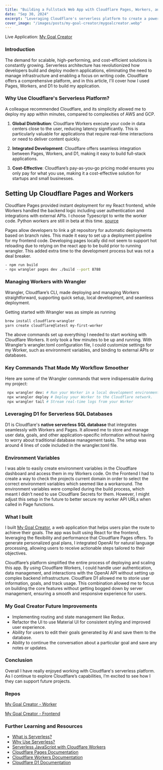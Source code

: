 ```yaml
---
title: "Building a Fullstack Web App with Cloudflare Pages, Workers, and D1 SQL Databases"
date: "Sep 30, 2024"
excerpt: "Leveraging Cloudflare's serverless platform to create a powerful, scalable, and efficient full-stack web application."
cover_image: "/images/posts/my-goal-creator/mygoalcreator.webp"
---
```


Live Application: [My Goal Creator](https://mygoalcreator.com)

### Introduction

The demand for scalable, high-performing, and cost-efficient solutions is constantly growing. Serverless architecture has revolutionized how developers build and deploy modern applications, eliminating the need to manage infrastructure and enabling a focus on writing code. Cloudflare offers a comprehensive platform, and in this article, I'll cover how I used Pages, Workers, and D1 to build my application.

### Why Use Cloudflare's Serverless Platform?

A colleague recommended Cloudflare, and its simplicity allowed me to deploy my app within minutes, compared to complexities of AWS and GCP.

1. **Global Distribution**: Cloudflare Workers execute your code in data centers close to the user, reducing latency significantly. This is particularly valuable for applications that require real-time interactions or need to deliver content quickly.

2. **Integrated Development**: Cloudflare offers seamless integration between Pages, Workers, and D1, making it easy to build full-stack applications.

3. **Cost-Effective**: Cloudflare’s pay-as-you-go pricing model ensures you only pay for what you use, making it a cost-effective solution for startups and small businesses.

## Setting Up Cloudflare Pages and Workers

Cloudflare Pages provided instant deployment for my React frontend, while Workers handled the backend logic including user authentication and integrations with external APIs. I choose Typescript to write the worker code. Python workers are still in beta at this time. [source](https://developers.cloudflare.com/workers/languages/python/#_top)

Pages allow developers to link a git repository for automatic deployments based on branch rules. This made it easy to set up a deployment pipeline for my frontend code. Developing pages locally did not seem to support hot reloading due to relying on the react app to be build prior to running wrangler. This added extra time to the development process but was not a deal breaker.

```bash
- npm run build
- npx wrangler pages dev ./build --port 8788
```

### Managing Workers with Wrangler

Wrangler, Cloudflare’s CLI, made deploying and managing Workers straightforward, supporting quick setup, local development, and seamless deployment.

Getting started with Wrangler was as simple as running

```bash
brew install cloudflare-wrangler
yarn create cloudflare@latest my-first-worker
```

The above commands set up everything I needed to start working with Cloudflare Workers. It only took a few minutes to be up and running. With Wrangler’s wrangler.toml configuration file, I could customize settings for my Worker, such as environment variables, and binding to external APIs or databases.

### Key Commands That Made My Workflow Smoother

Here are some of the Wrangler commands that were indispensable during my project:

```bash
 npx wrangler dev: # Run your Worker in a local development environment.
 npx wrangler deploy # Deploy your Worker to the Cloudflare network.
 npx wrangler tail # Stream real-time logs from your Worker
```

### Leveraging D1 for Serverless SQL Databases

D1 is Cloudflare's **native serverless SQL database** that integrates seamlessly with Workers and Pages. It allowed me to store and manage user data, goals, and other application-specific information without having to worry about traditional database management tasks. The setup was around 4 lines of code included in the wrangler.toml file.

### Environment Variables

I was able to easily create environment variables in the Cloudflare dashboard and access them in my Workers code. On the Frontend I had to create a way to check the projects current domain in order to select the correct environment variables which seemed like a workaround. The environment variables were compiled during the build process, which meant I didn’t need to use Cloudflare Secrets for them. However, I might adjust this setup in the future to better secure my worker API URLs when called in Page functions.

### What I built

I built [My Goal Creator](https://mygoalcreator.com), a web application that helps users plan the route to achieve their goals. The app was built using React for the frontend, leveraging the flexibility and performance that Cloudflare Pages offers. To generate personalized goal plans, I integrated OpenAI for natural language processing, allowing users to receive actionable steps tailored to their objectives.

Cloudflare’s platform simplified the entire process of deploying and scaling this app. By using Cloudflare Workers, I could handle user authentication, data management, and interactions with the OpenAI API without setting up complex backend infrastructure. Cloudflare D1 allowed me to storie user information, goals, and track usage. This combination allowed me to focus on building the core features without getting bogged down by server management, ensuring a smooth and responsive experience for users.

### My Goal Creator Future Improvements

- Implementing routing and state management like Redux.
- Refactor the UI to use Material UI for consistent styling and improved user experience.
- Ability for users to edit their goals generated by AI and save them to the database.
- Ability to continue the conversation about a particular goal and save any notes or updates.

### Conclusion

Overall I have really enjoyed working with Cloudflare's serverless platform. As I continue to explore Cloudflare’s capabilities, I’m excited to see how I they can support future projects.

### Repos

[My Goal Creator - Worker](https://github.com/CodeJonesW/MyGoalCreator-worker)

[My Goal Creator - Frontend](https://github.com/CodeJonesW/MyGoalCreator)

### Further Learning and Resources

- [What is Serverless?](https://www.cloudflare.com/learning/serverless/what-is-serverless/)
- [Why Use Serverless?](https://www.cloudflare.com/learning/serverless/why-use-serverless/)
- [Serverless JavaScript with Cloudflare Workers](https://www.cloudflare.com/learning/serverless/serverless-javascript/)
- [Cloudflare Pages Documentation](https://developers.cloudflare.com/pages/)
- [Cloudflare Workers Documentation](https://developers.cloudflare.com/workers/)
- [Cloudflare D1 Documentation](https://developers.cloudflare.com/d1/)
